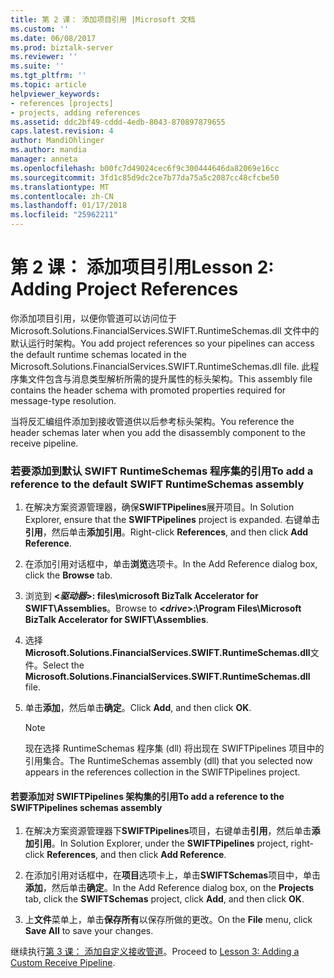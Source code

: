 ```yaml
---
title: 第 2 课： 添加项目引用 |Microsoft 文档
ms.custom: ''
ms.date: 06/08/2017
ms.prod: biztalk-server
ms.reviewer: ''
ms.suite: ''
ms.tgt_pltfrm: ''
ms.topic: article
helpviewer_keywords:
- references [projects]
- projects, adding references
ms.assetid: ddc2bf49-cddd-4edb-8043-870897879655
caps.latest.revision: 4
author: MandiOhlinger
ms.author: mandia
manager: anneta
ms.openlocfilehash: b00fc7d49024cec6f9c300444646da82069e16cc
ms.sourcegitcommit: 3fd1c85d9dc2ce7b77da75a5c2087cc48cfcbe50
ms.translationtype: MT
ms.contentlocale: zh-CN
ms.lasthandoff: 01/17/2018
ms.locfileid: "25962211"
---
```

# <a name="lesson-2-adding-project-references"></a><span data-ttu-id="b21b3-102">第 2 课： 添加项目引用</span><span class="sxs-lookup"><span data-stu-id="b21b3-102">Lesson 2: Adding Project References</span></span>
<span data-ttu-id="b21b3-103">你添加项目引用，以便你管道可以访问位于 Microsoft.Solutions.FinancialServices.SWIFT.RuntimeSchemas.dll 文件中的默认运行时架构。</span><span class="sxs-lookup"><span data-stu-id="b21b3-103">You add project references so your pipelines can access the default runtime schemas located in the Microsoft.Solutions.FinancialServices.SWIFT.RuntimeSchemas.dll file.</span></span> <span data-ttu-id="b21b3-104">此程序集文件包含与消息类型解析所需的提升属性的标头架构。</span><span class="sxs-lookup"><span data-stu-id="b21b3-104">This assembly file contains the header schema with promoted properties required for message-type resolution.</span></span>  
  
 <span data-ttu-id="b21b3-105">当将反汇编组件添加到接收管道供以后参考标头架构。</span><span class="sxs-lookup"><span data-stu-id="b21b3-105">You reference the header schemas later when you add the disassembly component to the receive pipeline.</span></span>  
  
### <a name="to-add-a-reference-to-the-default-swift-runtimeschemas-assembly"></a><span data-ttu-id="b21b3-106">若要添加到默认 SWIFT RuntimeSchemas 程序集的引用</span><span class="sxs-lookup"><span data-stu-id="b21b3-106">To add a reference to the default SWIFT RuntimeSchemas assembly</span></span>  
  
1.  <span data-ttu-id="b21b3-107">在解决方案资源管理器，确保**SWIFTPipelines**展开项目。</span><span class="sxs-lookup"><span data-stu-id="b21b3-107">In Solution Explorer, ensure that the **SWIFTPipelines** project is expanded.</span></span> <span data-ttu-id="b21b3-108">右键单击**引用**，然后单击**添加引用**。</span><span class="sxs-lookup"><span data-stu-id="b21b3-108">Right-click **References**, and then click **Add Reference**.</span></span>  
  
2.  <span data-ttu-id="b21b3-109">在添加引用对话框中，单击**浏览**选项卡。</span><span class="sxs-lookup"><span data-stu-id="b21b3-109">In the Add Reference dialog box, click the **Browse** tab.</span></span>  
  
3.  <span data-ttu-id="b21b3-110">浏览到 **\<*驱动器*\>: files\microsoft BizTalk Accelerator for SWIFT\Assemblies**。</span><span class="sxs-lookup"><span data-stu-id="b21b3-110">Browse to **\<*drive*\>:\Program Files\Microsoft BizTalk Accelerator for SWIFT\Assemblies**.</span></span>  
  
4.  <span data-ttu-id="b21b3-111">选择**Microsoft.Solutions.FinancialServices.SWIFT.RuntimeSchemas.dll**文件。</span><span class="sxs-lookup"><span data-stu-id="b21b3-111">Select the **Microsoft.Solutions.FinancialServices.SWIFT.RuntimeSchemas.dll** file.</span></span>  
  
5.  <span data-ttu-id="b21b3-112">单击**添加**，然后单击**确定**。</span><span class="sxs-lookup"><span data-stu-id="b21b3-112">Click **Add**, and then click **OK**.</span></span>  
  
    > [!NOTE]
    >  <span data-ttu-id="b21b3-113">现在选择 RuntimeSchemas 程序集 (dll) 将出现在 SWIFTPipelines 项目中的引用集合。</span><span class="sxs-lookup"><span data-stu-id="b21b3-113">The RuntimeSchemas assembly (dll) that you selected now appears in the references collection in the SWIFTPipelines project.</span></span>  
  
#### <a name="to-add-a-reference-to-the-swiftpipelines-schemas-assembly"></a><span data-ttu-id="b21b3-114">若要添加对 SWIFTPipelines 架构集的引用</span><span class="sxs-lookup"><span data-stu-id="b21b3-114">To add a reference to the SWIFTPipelines schemas assembly</span></span>  
  
1.  <span data-ttu-id="b21b3-115">在解决方案资源管理器下**SWIFTPipelines**项目，右键单击**引用**，然后单击**添加引用**。</span><span class="sxs-lookup"><span data-stu-id="b21b3-115">In Solution Explorer, under the **SWIFTPipelines** project, right-click **References**, and then click **Add Reference**.</span></span>  
  
2.  <span data-ttu-id="b21b3-116">在添加引用对话框中，在**项目**选项卡上，单击**SWIFTSchemas**项目中，单击**添加**，然后单击**确定**。</span><span class="sxs-lookup"><span data-stu-id="b21b3-116">In the Add Reference dialog box, on the **Projects** tab, click the **SWIFTSchemas** project, click **Add**, and then click **OK**.</span></span>  
  
3.  <span data-ttu-id="b21b3-117">上**文件**菜单上，单击**保存所有**以保存所做的更改。</span><span class="sxs-lookup"><span data-stu-id="b21b3-117">On the **File** menu, click **Save All** to save your changes.</span></span>  
  
 <span data-ttu-id="b21b3-118">继续执行[第 3 课： 添加自定义接收管道](../../adapters-and-accelerators/accelerator-swift/lesson-3-adding-a-custom-receive-pipeline.md)。</span><span class="sxs-lookup"><span data-stu-id="b21b3-118">Proceed to [Lesson 3: Adding a Custom Receive Pipeline](../../adapters-and-accelerators/accelerator-swift/lesson-3-adding-a-custom-receive-pipeline.md).</span></span>